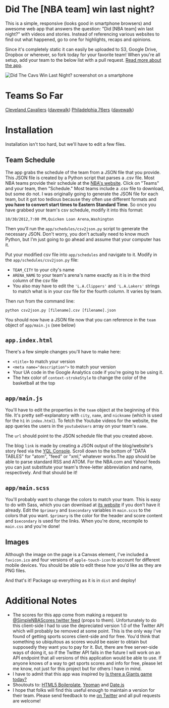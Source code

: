 Did The [NBA team] win last night?
==================================

This is a simple, responsive (looks good in smartphone browsers) and awesome web app that answers the question: "Did [NBA team] win last night?" with videos and stories. Instead of referencing various websites to find out what happened, go to one for highlights, recaps and opinions.  
  
Since it's completely static it can easily be uploaded to S3, Google Drive, Dropbox or wherever, so fork today for your favorite team! When you're all setup, add your team to the below list with a pull request. [Read more about the app](http://www.davewalk.net/post/38067603479).

![Did The Cavs Win Last Night? screenshot on a smartphone](http://www.didthecavswinlastnight.net/screenshot.png)

Teams So Far
============

[Cleveland Cavaliers](http://www.didthecavswinlastnight.net) ([davewalk](https://github.com/davewalk))
[Philadelphia 76ers](http://www.didthesixerswinlastnight.com) ([davewalk](https://github.com/davewalk))  

Installation
============

Installation isn't too hard, but we'll have to edit a few files.  

Team Schedule
-------------

The app grabs the schedule of the team from a JSON file that you provide.  This JSON file is created by a Python script that parses a .csv file.  Most NBA teams provide their schedule at the [NBA's website](http://www.nba.com).  Click on "Teams" and your team, then "Schedule."  Most teams include a .csv file to download, but some do not.  I was originally going to generate the JSON file for each team, but it got too tedious because they often use different formats and __you have to convert start times to  Eastern Standard Time__.  So once you have grabbed your team's csv schedule, modify it into this format:  
  
`10/30/2012,7:00 PM,Quicken Loan Arena,Washington`  
  
Then you'll run the `app/schedules/csv2json.py` script to generate the necessary JSON.  Don't worry, you don't actually need to know much Python, but I'm just going to go ahead and assume that your computer has it.  
  
Put your modified csv file into `app/schedules` and navigate to it. Modify in the `app/schedules/csv2json.py` file:  
  
  * `TEAM_CITY` to your city's name
  * `ARENA_NAME` to your team's arena's name exactly as it is in the third column of the csv file
  * You also may have to edit the `'L.A.Clippers'` and `'L.A.Lakers'` strings to match what is in your csv file for the fourth column. It varies by team.  
    
Then run from the command line:  
  
`python csv2json.py [filename].csv [filename].json`  
  
You should now have a JSON file now that you can reference in the `team` object of `app/main.js` (see below)

`app.index.html`
----------------

There's a few simple changes you'll have to make here:

* `<title>` to match your version
* `<meta name="description">` to match your version
* Your UA code in the Google Analytics code if you're going to be using it.
* The hex color of `context-strokeStyle` to change the color of the basketball at the top

`app/main.js`
------------

You'll have to edit the properties in the `team` object at the beginning of this file.  It's pretty self-explanatory with `city`, `name`, and `nickname` (which is used for the `h1` in `index.html`). To fetch the Youtube videos for the website, the app queries the users in the `youtubeUsers` array on your team's `name`.  
  
The `url` should point to the JSON schedule file that you created above.    

The blog `link` is made by creating a JSON output of the blog/website's story feed via the [YQL Console](http://developer.yahoo.com/yql/console).  Scroll down to the bottom of "DATA TABLES" for "atom", "feed" or "xml," whatever works.The app should be able to parse standard RSS and ATOM. For the NBA.com and Yahoo! feeds you can just substitute your team's three-letter abbreviation and name, respectively.  And that should be it!  

`app/main.scss`
---------------

You'll probably want to change the colors to match your team.  This is easy to do with Sass, which you can download at [its website](http://sass-lang.com) if you don't have it already.  Edit the `$primary` and `$secondary` variables in `main.scss` to the colors that you want.  `$primary` is the color for the header and score content and `$secondary` is used for the links.  When you're done, recompile to `main.css` and you're done!  

Images
------

Although the image on the page is a Canvas element, I've included a `favicon.ico` and four versions of `apple-touch-icon` to account for different mobile devices.  You should be able to edit these how you'd like as they are PNG files.

And that's it!  Package up everything as it is in `dist` and deploy!

Additional Notes
================

* The scores for this app come from making a request to [@SimpleNBAScores twitter feed](http://twitter.com/SimpleNBAScores) (props to them).  Unfortunately to do this client-side I had to use the depreciated version 1.0 of the Twitter API which will probably be removed at some point.  This is the only way I've found of getting sports scores client-side and for free.  You'd think that something so ubiquitous as scores would be easier to obtain but supposedly they want you to pay for it.  But, there are free server-side ways of doing it, so if the Twitter API fails in the future I will work on an API endpoint that all versions of this application would be able to use.  If anyone knows of a way to get sports scores and info for free, please let me know, not just for this project but for others I have in mind.
* I have to admit that this app was inspired by [Is there a Giants game today?](isthereagiantsgametoday.com)
* Shoutouts to: [HTML5 Boilerplate](http://html5boilerplate.com), [Yeoman](http://yeoman.io) and [Date.js](http://www.datejs.com)
* I hope that folks will find this useful enough to maintain a version for their team.  Please send feedback to me [on Twitter](http://twitter.com/ddw17) and all pull requests are welcome!

